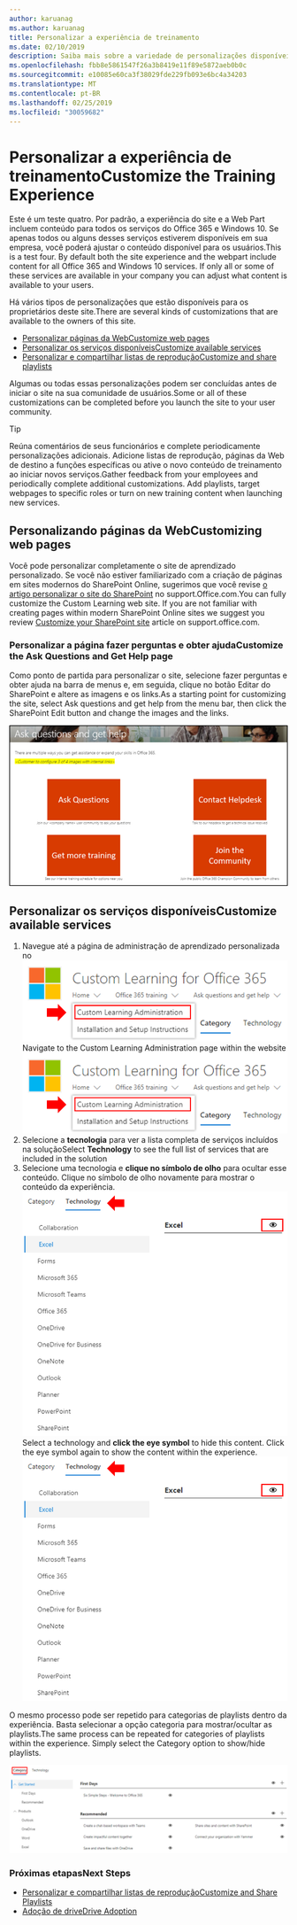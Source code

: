 ```yaml
---
author: karuanag
ms.author: karuanag
title: Personalizar a experiência de treinamento
ms.date: 02/10/2019
description: Saiba mais sobre a variedade de personalizações disponíveis com o aprendizado personalizado para o Office 365
ms.openlocfilehash: fbb8e5861547f26a3b8419e11f89e5872aeb0b0c
ms.sourcegitcommit: e10085e60ca3f38029fde229fb093e6bc4a34203
ms.translationtype: MT
ms.contentlocale: pt-BR
ms.lasthandoff: 02/25/2019
ms.locfileid: "30059682"
---
```

# <a name="customize-the-training-experience"></a><span data-ttu-id="688d1-103">Personalizar a experiência de treinamento</span><span class="sxs-lookup"><span data-stu-id="688d1-103">Customize the Training Experience</span></span>

<span data-ttu-id="688d1-p101">Este é um teste quatro. Por padrão, a experiência do site e a Web Part incluem conteúdo para todos os serviços do Office 365 e Windows 10.  Se apenas todos ou alguns desses serviços estiverem disponíveis em sua empresa, você poderá ajustar o conteúdo disponível para os usuários.</span><span class="sxs-lookup"><span data-stu-id="688d1-p101">This is a test four. By default both the site experience and the webpart include content for all Office 365 and Windows 10 services.  If only all or some of these services are available in your company you can adjust what content is available to your users.</span></span>  

<span data-ttu-id="688d1-107">Há vários tipos de personalizações que estão disponíveis para os proprietários deste site.</span><span class="sxs-lookup"><span data-stu-id="688d1-107">There are several kinds of customizations that are available to the owners of this site.</span></span> 

- [<span data-ttu-id="688d1-108">Personalizar páginas da Web</span><span class="sxs-lookup"><span data-stu-id="688d1-108">Customize web pages</span></span>](#customizing-web-pages)
- [<span data-ttu-id="688d1-109">Personalizar os serviços disponíveis</span><span class="sxs-lookup"><span data-stu-id="688d1-109">Customize available services</span></span>](#customize-available-services)
- [<span data-ttu-id="688d1-110">Personalizar e compartilhar listas de reprodução</span><span class="sxs-lookup"><span data-stu-id="688d1-110">Customize and share playlists</span></span>](customplaylist.md)

<span data-ttu-id="688d1-111">Algumas ou todas essas personalizações podem ser concluídas antes de iniciar o site na sua comunidade de usuários.</span><span class="sxs-lookup"><span data-stu-id="688d1-111">Some or all of these customizations can be completed before you launch the site to your user community.</span></span>  

> [!TIP]
> <span data-ttu-id="688d1-p102">Reúna comentários de seus funcionários e complete periodicamente personalizações adicionais.  Adicione listas de reprodução, páginas da Web de destino a funções específicas ou ative o novo conteúdo de treinamento ao iniciar novos serviços.</span><span class="sxs-lookup"><span data-stu-id="688d1-p102">Gather feedback from your employees and periodically complete additional customizations.  Add playlists, target webpages to specific roles or turn on new training content when launching new services.</span></span> 

## <a name="customizing-web-pages"></a><span data-ttu-id="688d1-114">Personalizando páginas da Web</span><span class="sxs-lookup"><span data-stu-id="688d1-114">Customizing web pages</span></span>

<span data-ttu-id="688d1-p103">Você pode personalizar completamente o site de aprendizado personalizado. Se você não estiver familiarizado com a criação de páginas em sites modernos do SharePoint Online, sugerimos que você revise [o artigo personalizar o site do SharePoint](https://support.office.com/en-us/article/customize-your-sharepoint-site-320b43e5-b047-4fda-8381-f61e8ac7f59b) no support.Office.com.</span><span class="sxs-lookup"><span data-stu-id="688d1-p103">You can fully customize the Custom Learning web site. If you are not familiar with creating pages within modern SharePoint Online sites we suggest you review [Customize your SharePoint site](https://support.office.com/en-us/article/customize-your-sharepoint-site-320b43e5-b047-4fda-8381-f61e8ac7f59b) article on support.office.com.</span></span> 

### <a name="customize-the-ask-questions-and-get-help-page"></a><span data-ttu-id="688d1-117">Personalizar a página **fazer perguntas e obter ajuda**</span><span class="sxs-lookup"><span data-stu-id="688d1-117">Customize the **Ask Questions and Get Help** page</span></span>

<span data-ttu-id="688d1-118">Como ponto de partida para personalizar o site, selecione fazer perguntas e obter ajuda na barra de menus e, em seguida, clique no botão Editar do SharePoint e altere as imagens e os links.</span><span class="sxs-lookup"><span data-stu-id="688d1-118">As a starting point for customizing the site, select Ask questions and get help from the menu bar, then click the SharePoint Edit button and change the images and the links.</span></span> 

![custom_ask. png](media/custom_ask.png)

## <a name="customize-available-services"></a><span data-ttu-id="688d1-120">Personalizar os serviços disponíveis</span><span class="sxs-lookup"><span data-stu-id="688d1-120">Customize available services</span></span>

1.  <span data-ttu-id="688d1-121">Navegue até a página de administração de aprendizado personalizada no ![site custom_admin. png](media/custom_admin.png)</span><span class="sxs-lookup"><span data-stu-id="688d1-121">Navigate to the Custom Learning Administration page within the website ![custom_admin.png](media/custom_admin.png)</span></span>
1. <span data-ttu-id="688d1-122">Selecione a **tecnologia** para ver a lista completa de serviços incluídos na solução</span><span class="sxs-lookup"><span data-stu-id="688d1-122">Select **Technology** to see the full list of services that are included in the solution</span></span>
1. <span data-ttu-id="688d1-p104">Selecione uma tecnologia e **clique no símbolo de olho** para ocultar esse conteúdo.  Clique no símbolo de olho novamente para mostrar o conteúdo da experiência. ![personalizado](media/custom_techlist.png)</span><span class="sxs-lookup"><span data-stu-id="688d1-p104">Select a technology and **click the eye symbol** to hide this content.  Click the eye symbol again to show the content within the experience. ![custom](media/custom_techlist.png)</span></span>

<span data-ttu-id="688d1-p105">O mesmo processo pode ser repetido para categorias de playlists dentro da experiência.  Basta selecionar a opção categoria para mostrar/ocultar as playlists.</span><span class="sxs-lookup"><span data-stu-id="688d1-p105">The same process can be repeated for categories of playlists within the experience.  Simply select the Category option to show/hide playlists.</span></span> 

![custom_cat. png](media/custom_cat.png)

### <a name="next-steps"></a><span data-ttu-id="688d1-129">Próximas etapas</span><span class="sxs-lookup"><span data-stu-id="688d1-129">Next Steps</span></span>

- [<span data-ttu-id="688d1-130">Personalizar e compartilhar listas de reprodução</span><span class="sxs-lookup"><span data-stu-id="688d1-130">Customize and Share Playlists</span></span>](customplaylist.md)
- [<span data-ttu-id="688d1-131">Adoção de drive</span><span class="sxs-lookup"><span data-stu-id="688d1-131">Drive Adoption</span></span>](driveadoption.md) 